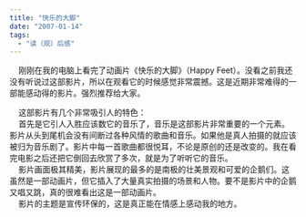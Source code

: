 ```yaml
---
title: "快乐的大脚"
date: "2007-01-14"
tags: 
  - "读（观）后感"
---
```


    刚刚在我的电脑上看完了动画片《快乐的大脚》（Happy Feet）。没看之前我还没有听说过这部影片，所以在观看它的时候感觉非常震撼。这是近期非常难得的一部能感动得的影片。强烈推荐给大家。

    这部影片有几个非常吸引人的特色：  
    首先是它引人入胜应该数它的音乐了，音乐是这部影片非常重要的一个元素。影片从头到尾机会没有间断过各种风情的歌曲和音乐。如果他是真人拍摄的就应该被归为音乐剧了。影片中每一首歌曲都很悦耳，不论是原创的还是改变的。我在看完电影之后还把它倒回去欣赏了多次，就是为了听听它的音乐。  
    影片画面极其精美，影片展现的最多的是南极的壮美景观和可爱的企鹅们。这虽然是一部动画片，但它插入了大量真实拍摄的场景和人物。要不是影片中的企鹅又唱又跳，真的很难看出这是一部动画片。  
    影片的主题是宣传环保的，这是真正能在情感上感动我的地方。
